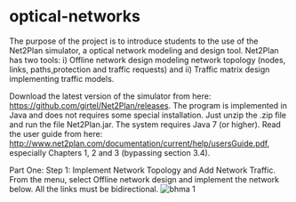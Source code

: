 # optical-networks

The purpose of the project is to introduce students to the use of the Net2Plan simulator, a
optical network modeling and design tool. Net2Plan has two tools: 
i) Offline network design modeling network topology (nodes, links, paths,protection and traffic requests) and 
ii) Traffic matrix design implementing traffic models.

Download the latest version of the simulator from here:
https://github.com/girtel/Net2Plan/releases. The program is implemented in Java and does not
requires some special installation. Just unzip the .zip file and run the file
Net2Plan.jar. The system requires Java 7 (or higher). Read the user guide
from here: http://www.net2plan.com/documentation/current/help/usersGuide.pdf, especially Chapters
1, 2 and 3 (bypassing section 3.4).

Part One:
Step 1: Implement Network Topology and Add Network Traffic.
From the menu, select Offline network design and implement the network below. All the
links must be bidirectional.
![bhma 1](https://user-images.githubusercontent.com/50678563/66704961-a50c4e80-ed29-11e9-9e08-6a774f0d2c34.png)
